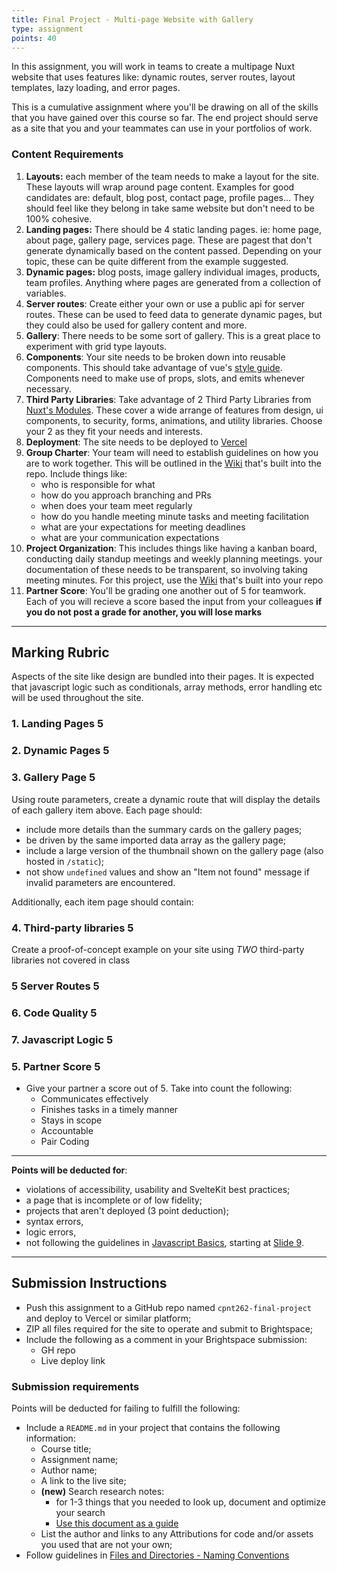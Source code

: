 ```yaml
---
title: Final Project - Multi-page Website with Gallery
type: assignment
points: 40
---
```


In this assignment, you will work in teams to create a multipage Nuxt website that uses features like: dynamic routes, server routes, layout templates, lazy loading, and error pages.

This is a cumulative assignment where you'll be drawing on all of the skills that you have gained over this course so far. The end project should serve as a site that you and your teammates can use in your portfolios of work.

### Content Requirements

1. **Layouts:** each member of the team needs to make a layout for the site. These layouts will wrap around page content. Examples for good candidates are: default, blog post, contact page, profile pages... They should feel like they belong in take same website but don't need to be 100% cohesive.
2. **Landing pages:** There should be 4 static landing pages. ie: home page, about page, gallery page, services page. These are pagest that don't generate dynamically based on the content passed. Depending on your topic, these can be quite different from the example suggested.
3. **Dynamic pages:** blog posts, image gallery individual images, products, team profiles. Anything where pages are generated from a collection of variables.
4. **Server routes**: Create either your own or use a public api for server routes. These can be used to feed data to generate dynamic pages, but they could also be used for gallery content and more.
5. **Gallery**: There needs to be some sort of gallery. This is a great place to experiment with grid type layouts.
6. **Components**: Your site needs to be broken down into reusable components. This should take advantage of vue's [style guide](https://vuejs.org/style-guide/). Components need to make use of props, slots, and emits whenever necessary.
7. **Third Party Libraries**: Take advantage of 2 Third Party Libraries from [Nuxt's Modules](https://nuxt.com/modules). These cover a wide arrange of features from design, ui components, to security, forms, animations, and utility libraries. Choose your 2 as they fit your needs and interests.
8. **Deployment**: The site needs to be deployed to [Vercel](https://vercel.com)
9. **Group Charter**: Your team will need to establish guidelines on how you are to work together. This will be outlined in the [Wiki](https://docs.github.com/en/communities/documenting-your-project-with-wikis/about-wikis) that's built into the repo. Include things like:
   - who is responsible for what
   - how do you approach branching and PRs
   - when does your team meet regularly
   - how do you handle meeting minute tasks and meeting facilitation
   - what are your expectations for meeting deadlines
   - what are your communication expectations
10. **Project Organization**: This includes things like having a kanban board, conducting daily standup meetings and weekly planning meetings. your documentation of these needs to be transparent, so involving taking meeting minutes. For this project, use the [Wiki](https://docs.github.com/en/communities/documenting-your-project-with-wikis/about-wikis) that's built into your repo
11. **Partner Score**: You'll be grading one another out of 5 for teamwork. Each of you will recieve a score based the input from your colleagues **if you do not post a grade for another, you will lose marks**

---

## Marking Rubric

Aspects of the site like design are bundled into their pages. It is expected that javascript logic such as conditionals, array methods, error handling etc will be used throughout the site.

### 1. Landing Pages 5

### 2. Dynamic Pages 5

### 3. Gallery Page 5

Using route parameters, create a dynamic route that will display the details of each gallery item above. Each page should:

- include more details than the summary cards on the gallery pages;
- be driven by the same imported data array as the gallery page;
- include a large version of the thumbnail shown on the gallery page (also hosted in `/static`);
- not show `undefined` values and show an "Item not found" message if invalid parameters are encountered.

Additionally, each item page should contain:

### 4. Third-party libraries 5

Create a proof-of-concept example on your site using _TWO_ third-party libraries not covered in class

### 5 Server Routes 5

### 6. Code Quality 5

### 7. Javascript Logic 5

### 5. Partner Score 5

- Give your partner a score out of 5. Take into count the following:
  - Communicates effectively
  - Finishes tasks in a timely manner
  - Stays in scope
  - Accountable
  - Pair Coding

---

**Points will be deducted for**:

- violations of accessibility, usability and SvelteKit best practices;
- a page that is incomplete or of low fidelity;
- projects that aren't deployed (3 point deduction);
- syntax errors,
- logic errors,
- not following the guidelines in [Javascript Basics](https://sait-wbdv.github.io/slides/w23/cpnt-262/js-introduction.html), starting at [Slide 9](https://sait-wbdv.github.io/slides/w23/cpnt-262/js-introduction.html#/9).

---

## Submission Instructions

- Push this assignment to a GitHub repo named `cpnt262-final-project` and deploy to Vercel or similar platform;
- ZIP all files required for the site to operate and submit to Brightspace;
- Include the following as a comment in your Brightspace submission:
  - GH repo
  - Live deploy link

### Submission requirements

Points will be deducted for failing to fulfill the following:

- Include a `README.md` in your project that contains the following information:
  - Course title;
  - Assignment name;
  - Author name;
  - A link to the live site;
  - **(new)** Search research notes:
    - for 1-3 things that you needed to look up, document and optimize your search
    - [Use this document as a guide](https://gist.github.com/lilyx13/4a2f49d1cdb29cfc624ef22c6ccedafe)
  - List the author and links to any Attributions for code and/or assets you used that are not your own;
- Follow guidelines in [Files and Directories - Naming Conventions](https://gist.github.com/acidtone/d77059ec1851eff266339a3df70f6984)
